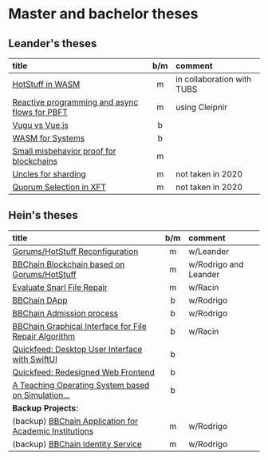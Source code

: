 # Master and bachelor theses

## Leander's theses

| title                                                         |  b/m  | comment                    |
| :------------------------------------------------------------ | :---: | :------------------------- |
| [HotStuff in WASM](hotwasm.md)                                |   m   | in collaboration with TUBS |
| [Reactive programming and async flows for PBFT](reactpbft.md) |   m   | using Cleipnir             |
| [Vugu vs Vue.js](vugu.md)                                     |   b   |                            |
| [WASM for Systems](wasmsys.md)                                |   b   |                            |
| [Small misbehavior proof for blockchains](pom-chain.md)       |   m   |                            |
| [Uncles for sharding](../2020/UnclesForSharding.md)           |   m   | not taken in 2020          |
| [Quorum Selection in XFT](../2020/QS-XFT.md)                  |   m   | not taken in 2020          |

## Hein's theses

| title                                                                           |  b/m  | comment               |
| :------------------------------------------------------------------------------ | :---: | :-------------------- |
| [Gorums/HotStuff Reconfiguration](gorums-hotstuff-reconfig.md)                  |   m   | w/Leander             |
| [BBChain Blockchain based on Gorums/HotStuff](bbchain-block.md)                 |   m   | w/Rodrigo and Leander |
| [Evaluate Snarl File Repair](bbchain-snarl.md)                                  |   m   | w/Racin               |
| [BBChain DApp](bbchain-dapp.md)                                                 |   b   | w/Rodrigo             |
| [BBChain Admission process](bbchain-admission.md)                               |   b   | w/Rodrigo             |
| [BBChain Graphical Interface for File Repair Algorithm](bbchain-file-repair.md) |   b   | w/Racin               |
| [Quickfeed: Desktop User Interface with SwiftUI](quickfeed-swift.md)            |   b   |                       |
| [Quickfeed: Redesigned Web Frontend](quickfeed-ui.md)                           |   b   |                       |
| [A Teaching Operating System based on Simulation...](teaching-os.md)            |   b   |                       |
| **Backup Projects:**                                                            |       |                       |
| (backup) [BBChain Application for Academic Institutions](bbchain-app.md)        |   m   | w/Rodrigo             |
| (backup) [BBChain Identity Service](bbchain-id-service.md)                      |   m   | w/Rodrigo             |

